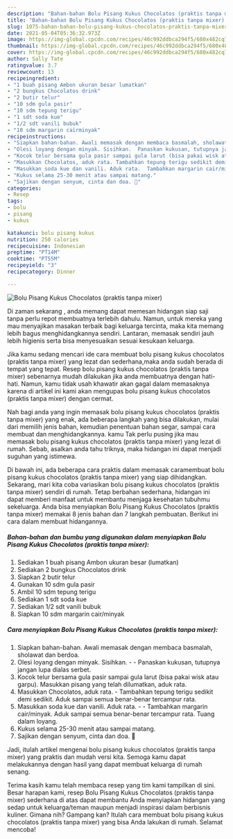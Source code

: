 ```yaml
---
description: "Bahan-bahan Bolu Pisang Kukus Chocolatos (praktis tanpa mixer) yang lezat dan Mudah Dibuat"
title: "Bahan-bahan Bolu Pisang Kukus Chocolatos (praktis tanpa mixer) yang lezat dan Mudah Dibuat"
slug: 1075-bahan-bahan-bolu-pisang-kukus-chocolatos-praktis-tanpa-mixer-yang-lezat-dan-mudah-dibuat
date: 2021-05-04T05:36:32.973Z
image: https://img-global.cpcdn.com/recipes/46c992ddbca294f5/680x482cq70/bolu-pisang-kukus-chocolatos-praktis-tanpa-mixer-foto-resep-utama.jpg
thumbnail: https://img-global.cpcdn.com/recipes/46c992ddbca294f5/680x482cq70/bolu-pisang-kukus-chocolatos-praktis-tanpa-mixer-foto-resep-utama.jpg
cover: https://img-global.cpcdn.com/recipes/46c992ddbca294f5/680x482cq70/bolu-pisang-kukus-chocolatos-praktis-tanpa-mixer-foto-resep-utama.jpg
author: Sally Tate
ratingvalue: 3.7
reviewcount: 13
recipeingredient:
- "1 buah pisang Ambon ukuran besar lumatkan"
- "2 bungkus Chocolatos drink"
- "2 butir telur"
- "10 sdm gula pasir"
- "10 sdm tepung terigu"
- "1 sdt soda kue"
- "1/2 sdt vanili bubuk"
- "10 sdm margarin cairminyak"
recipeinstructions:
- "Siapkan bahan-bahan. Awali memasak dengan membaca basmalah, sholawat dan berdoa."
- "Olesi loyang dengan minyak. Sisihkan.  Panaskan kukusan, tutupnya jangan lupa dialas serbet."
- "Kocok telur bersama gula pasir sampai gula larut (bisa pakai wisk atau garpu). Masukkan pisang yang telah dilumatkan, aduk rata."
- "Masukkan Chocolatos, aduk rata. Tambahkan tepung terigu sedikit demi sedikit. Aduk sampai semua benar-benar tercampur rata."
- "Masukkan soda kue dan vanili. Aduk rata.  Tambahkan margarin cair/minyak. Aduk sampai semua benar-benar tercampur rata. Tuang dalam loyang."
- "Kukus selama 25-30 menit atau sampai matang."
- "Sajikan dengan senyum, cinta dan doa. 🖤"
categories:
- Resep
tags:
- bolu
- pisang
- kukus

katakunci: bolu pisang kukus 
nutrition: 250 calories
recipecuisine: Indonesian
preptime: "PT14M"
cooktime: "PT55M"
recipeyield: "3"
recipecategory: Dinner

---
```



![Bolu Pisang Kukus Chocolatos (praktis tanpa mixer)](https://img-global.cpcdn.com/recipes/46c992ddbca294f5/680x482cq70/bolu-pisang-kukus-chocolatos-praktis-tanpa-mixer-foto-resep-utama.jpg)

Di zaman  sekarang , anda memang dapat memesan hidangan siap saji tanpa perlu repot membuatnya terlebih dahulu. Namun, untuk mereka yang mau menyajikan masakan terbaik bagi keluarga tercinta, maka kita memang lebih bagus menghidangkannya sendiri. Lantaran, memasak sendiri jauh lebih higienis serta bisa menyesuaikan sesuai kesukaan keluarga.

Jika kamu sedang mencari ide cara membuat bolu pisang kukus chocolatos (praktis tanpa mixer) yang lezat dan sederhana,maka anda sudah berada di tempat yang tepat. Resep bolu pisang kukus chocolatos (praktis tanpa mixer)  sebenarnya mudah dilakukan jika anda membuatnya dengan hati-hati. Namun, kamu tidak usah khawatir akan gagal dalam memasaknya 
karena di artikel ini kami akan mengupas bolu pisang kukus chocolatos (praktis tanpa mixer) dengan cermat.  



Nah bagi anda yang ingin memasak bolu pisang kukus chocolatos (praktis tanpa mixer) yang enak, ada beberapa langkah yang bisa dilakukan, mulai dari memilih jenis bahan, kemudian penentuan bahan segar, sampai cara membuat dan menghidangkannya. kamu Tak perlu pusing jika mau memasak bolu pisang kukus chocolatos (praktis tanpa mixer) yang lezat di rumah. Sebab, asalkan anda  tahu triknya, maka hidangan ini dapat menjadi suguhan yang istimewa.

Di bawah ini, ada beberapa cara praktis  dalam memasak caramembuat bolu pisang kukus chocolatos (praktis tanpa mixer) yang siap dihidangkan. Sekarang, mari kita coba variasikan bolu pisang kukus chocolatos (praktis tanpa mixer) sendiri di rumah. Tetap berbahan sederhana, hidangan ini dapat memberi manfaat untuk membantu menjaga kesehatan tubuhmu sekeluarga. Anda bisa menyiapkan Bolu Pisang Kukus Chocolatos (praktis tanpa mixer) memakai 8 jenis bahan dan 7 langkah pembuatan. Berikut ini cara dalam membuat hidangannya.

<!--inarticleads1-->

##### Bahan-bahan dan bumbu yang digunakan dalam menyiapkan Bolu Pisang Kukus Chocolatos (praktis tanpa mixer):

1. Sediakan 1 buah pisang Ambon ukuran besar (lumatkan)
1. Sediakan 2 bungkus Chocolatos drink
1. Siapkan 2 butir telur
1. Gunakan 10 sdm gula pasir
1. Ambil 10 sdm tepung terigu
1. Sediakan 1 sdt soda kue
1. Sediakan 1/2 sdt vanili bubuk
1. Siapkan 10 sdm margarin cair/minyak




<!--inarticleads2-->

##### Cara menyiapkan Bolu Pisang Kukus Chocolatos (praktis tanpa mixer):

1. Siapkan bahan-bahan. Awali memasak dengan membaca basmalah, sholawat dan berdoa.
1. Olesi loyang dengan minyak. Sisihkan. -  - Panaskan kukusan, tutupnya jangan lupa dialas serbet.
1. Kocok telur bersama gula pasir sampai gula larut (bisa pakai wisk atau garpu). Masukkan pisang yang telah dilumatkan, aduk rata.
1. Masukkan Chocolatos, aduk rata. - Tambahkan tepung terigu sedikit demi sedikit. Aduk sampai semua benar-benar tercampur rata.
1. Masukkan soda kue dan vanili. Aduk rata. -  - Tambahkan margarin cair/minyak. Aduk sampai semua benar-benar tercampur rata. Tuang dalam loyang.
1. Kukus selama 25-30 menit atau sampai matang.
1. Sajikan dengan senyum, cinta dan doa. 🖤




Jadi, itulah artikel mengenai  bolu pisang kukus chocolatos (praktis tanpa mixer)  yang praktis dan mudah versi kita. Semoga kamu dapat melakukannya dengan hasil yang dapat membuat keluarga di rumah senang. 

Terima kasih kamu telah membaca resep yang tim kami tampilkan di sini. Besar harapan kami, resep  Bolu Pisang Kukus Chocolatos (praktis tanpa mixer) sederhana di atas dapat membantu Anda menyiapkan hidangan yang sedap untuk keluarga/teman maupun menjadi inspirasi dalam berbisnis kuliner. Gimana nih? Gampang kan? Itulah cara membuat bolu pisang kukus chocolatos (praktis tanpa mixer) yang bisa Anda lakukan di rumah. Selamat mencoba!

